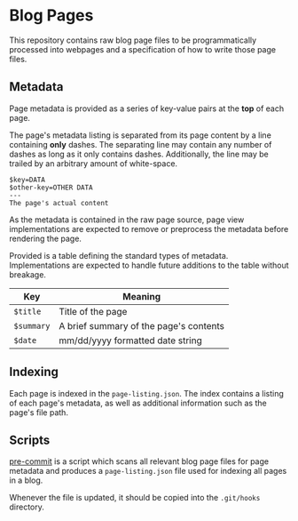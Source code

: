 # Blog Pages

This repository contains raw blog page files to be programmatically processed into webpages and a specification of how to write those page files.

## Metadata

Page metadata is provided as a series of key-value pairs at the **top** of each page.

The page's metadata listing is separated from its page content by a line containing **only** dashes. The separating line may contain any number of dashes as long as it only contains dashes. Additionally, the line may be trailed by an arbitrary amount of white-space.

    $key=DATA
    $other-key=OTHER DATA
    ---
    The page's actual content

As the metadata is contained in the raw page source, page view implementations are expected to remove or preprocess the metadata before rendering the page.

Provided is a table defining the standard types of metadata. Implementations are expected to handle future additions to the table without breakage.

| Key        | Meaning                                |
| ---------- | -------------------------------------- |
| `$title`   | Title of the page                      |
| `$summary` | A brief summary of the page's contents |
| `$date`    | mm/dd/yyyy formatted date string       |

## Indexing

Each page is indexed in the `page-listing.json`. The index contains a listing of each page's metadata, as well as additional information such as the page's file path.

## Scripts

[pre-commit](hooks/pre-commit) is a script which scans all relevant blog page files for page metadata and produces a `page-listing.json` file used for indexing all pages in a blog.

Whenever the file is updated, it should be copied into the `.git/hooks` directory.
